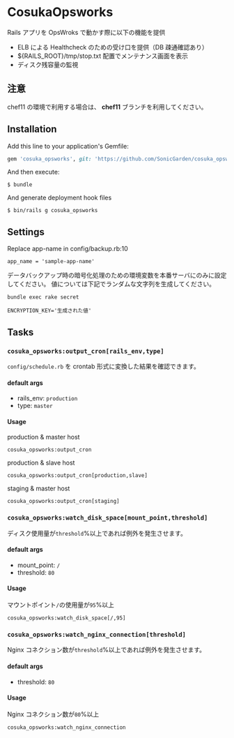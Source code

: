 # CosukaOpsworks

Rails アプリを OpsWroks で動かす際に以下の機能を提供

- ELB による Healthcheck のための受け口を提供（DB 疎通確認あり）
- \${RAILS_ROOT}/tmp/stop.txt 配置でメンテナンス画面を表示
- ディスク残容量の監視

## 注意

chef11 の環境で利用する場合は、 **chef11** ブランチを利用してください。

## Installation

Add this line to your application's Gemfile:

```ruby
gem 'cosuka_opsworks', git: 'https://github.com/SonicGarden/cosuka_opsworks.git'
```

And then execute:

    $ bundle

And generate deployment hook files

    $ bin/rails g cosuka_opsworks

## Settings

Replace app-name in config/backup.rb:10

    app_name = 'sample-app-name'

データバックアップ時の暗号化処理のための環境変数を本番サーバにのみに設定してください。
値については下記でランダムな文字列を生成してください。

```
bundle exec rake secret
```

    ENCRYPTION_KEY='生成された値'

## Tasks

### `cosuka_opsworks:output_cron[rails_env,type]`

`config/schedule.rb` を crontab 形式に変換した結果を確認できます。

#### default args

- rails_env: `production`
- type: `master`

#### Usage

production & master host

```
cosuka_opsworks:output_cron
```

production & slave host

```
cosuka_opsworks:output_cron[production,slave]
```

staging & master host

```
cosuka_opsworks:output_cron[staging]
```

### `cosuka_opsworks:watch_disk_space[mount_point,threshold]`

ディスク使用量が`threshold`%以上であれば例外を発生させます。

#### default args

- mount_point: `/`
- threshold: `80`

#### Usage

マウントポイント`/`の使用量が`95`%以上

```
cosuka_opsworks:watch_disk_space[/,95]
```

### `cosuka_opsworks:watch_nginx_connection[threshold]`

Nginx コネクション数が`threshold`%以上であれば例外を発生させます。

#### default args

- threshold: `80`

#### Usage

Nginx コネクション数が`80`%以上

```
cosuka_opsworks:watch_nginx_connection
```
